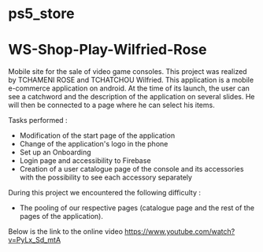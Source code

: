 # ps5_store
# WS-Shop-Play-Wilfried-Rose
Mobile site for the sale of video game consoles. This project was realized by TCHAMENI ROSE and TCHATCHOU Wilfried. This application is a mobile e-commerce application on android. At the time of its launch, the user can see a catchword and the description of the application on several slides. He will then be connected to a page where he can select his items.

Tasks performed :

- Modification of the start page of the application
- Change of the application's logo in the phone
- Set up an Onboarding
- Login page and accessibility to Firebase
- Creation of a user catalogue page of the console and its accessories with the possibility to see each accessory separately

During this project we encountered the following difficulty :

- The pooling of our respective pages (catalogue page and the rest of the pages of the application).

Below is the link to the online video https://www.youtube.com/watch?v=PyLx_Sd_mtA
